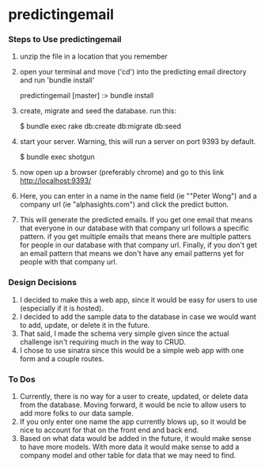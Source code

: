 # predictingemail



### Steps to Use predictingemail
1.  unzip the file in a location that you remember
2.  open your terminal and move ('cd') into the predicting email directory and run 'bundle install'

    predictingemail [master] :> bundle install
    
3.  create, migrate and seed the database. run this:

    $ bundle exec rake db:create db:migrate db:seed
    
4.  start your server. Warning, this will run a server on port 9393 by default.

    $ bundle exec shotgun
    
5.  now open up a browser (preferably chrome) and go to this link [http://localhost:9393/](http://localhost:9393/)
6.  Here, you can enter in a name in the name field (ie ""Peter Wong") and a company url (ie "alphasights.com") and click the predict button.
7.  This will generate the predicted emails.  If you get one email that means that everyone in our database with that company url follows a specific pattern. if you get multiple emails that means there are multiple patters for people in our database with that company url. Finally, if you don't get an email pattern that means we don't have any email patterns yet for people with that company url.
  
### Design Decisions
1.  I decided to make this a web app, since it would be easy for users to use (especially if it is hosted).
2.  I decided to add the sample data to the database in case we would want to add, update, or delete it in the future.
3.  That said, I made the schema very simple given since the actual challenge isn't requiring much in the way to CRUD.
4.  I chose to use sinatra since this would be a simple web app with one form and a couple routes.



### To Dos
1.  Currently, there is no way for a user to create, updated, or delete data from the database. Moving forward, it would be ncie to allow users to add more folks to our data sample.
2.  If you only enter one name the app currently blows up, so it would be nice to account for that on the front end and back end.
3.  Based on what data would be added in the future, it would make sense to have more models. With more data it would make sense to add a company model and other table for data that we may need to find. 
